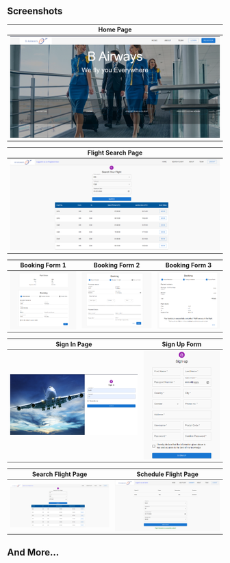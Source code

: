 ## Screenshots

| **Home Page**                                            |
| -------------------------------------------------------- |
| ![Home Page](./Homepage.png)                             |

| **Flight Search Page**                                   |
| -------------------------------------------------------- |
|![Flight Search Page](./Search_Flight.png)                |

| **Booking Form 1**                               | **Booking Form 2**                            |**Booking Form 3**                       |
| ------------------------------------------------ | -------------------------------------------   | --------------------------------------- |
| ![Booking Page](./Booking_page_1.png)            | ![Booking Page](./Booking_page_2.png)         | ![Booking Page](./Booking_page_3.png)   |

| **Sign In Page**                                           |**Sign Up Form**                                                               |
| --------------------------------------------------------   | --------------------------------------------------------                      |
| ![Sign In Page](./SignIn_page.png)                         |   ![Sign Up Form](./SignUp_Form.png)                                          | 

| **Search Flight Page**                                     |**Schedule Flight Page**                                                       |
| --------------------------------------------------------   | --------------------------------------------------------                      |
| ![Sign In Page](./Search_Flight.png)                       |   ![Sign Up Form](./Shedule_Flight_page.png)                                  | 

## And More...

